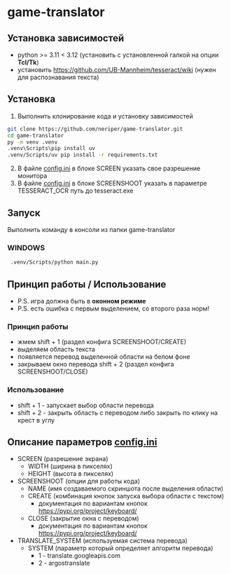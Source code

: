 # game-translator

## Установка зависимостей
- python >= 3.11 < 3.12 (установить с установленной галкой на опции **Tcl/Tk**)
- установить https://github.com/UB-Mannheim/tesseract/wiki (нужен для распознавания текста)

## Установка
1. Выполнить клонирование кода и установку зависимостей
```bash
git clone https://github.com/neriper/game-translator.git
cd game-translator
py -m venv .venv
.venv\Scripts\pip install uv
.venv/Scripts/uv pip install -r requirements.txt
```
2. В файле [config.ini](config.ini) в блоке SCREEN указать свое разрешение монитора 
3. В файле [config.ini](config.ini) в блоке SCREENSHOOT указать в параметре TESSERACT_OCR путь до tesseract.exe

## Запуск
Выполнить команду в консоли из папки game-translator

### WINDOWS
```bash
 .venv/Scripts/python main.py
```

## Принцип работы / Использование
- P.S. игра должна быть в **оконном режиме**
- P.S. есть ошибка с первым выделением, со второго раза норм!

### Принцип работы
- жмем shift + 1 (раздел конфига SCREENSHOOT/CREATE)
- выделяем область текста
- появляется перевод выделенной области на белом фоне
- закрываем окно перевода shift + 2 (раздел конфига SCREENSHOOT/CLOSE)

### Использование
- shift + 1 - запускает выбор области перевода
- shift + 2 - закрыть область с переводом либо закрыть по клику на крест в углу

## Описание параметров [config.ini](config.ini)
- SCREEN (разрешение экрана)
  - WIDTH (ширина в пикселях)
  - HEIGHT (высота в пикселях)
- SCREENSHOOT (опции для работы кода)
  - NAME (имя создаваемого скриншота после выделения области)
  - CREATE (комбинация кнопок запуска выбора области с текстом)
    - документация по вариантам кнопок https://pypi.org/project/keyboard/
  - CLOSE (закрытие окна с переводом)
    - документация по вариантам кнопок https://pypi.org/project/keyboard/
- TRANSLATE_SYSTEM (используемая система перевода)
  - SYSTEM (параметр который определяет алгоритм перевода)
    - 1 - translate.googleapis.com
    - 2 - argostranslate
